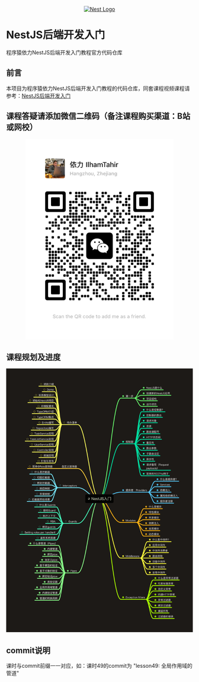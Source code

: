 <p align="center">
  <a href="http://nestjs.com/" target="blank"><img src="https://nestjs.com/img/logo-small.svg" width="200" alt="Nest Logo" /></a>
</p>

# NestJS后端开发入门

程序猿依力NestJS后端开发入门教程官方代码仓库

## 前言

本项目为程序猿依力NestJS后端开发入门教程的代码仓库，同套课程视频课程请参考：[NestJS后端开发入门](https://edu.bili-tech.com/course/58)

## 课程答疑请添加微信二维码（备注课程购买渠道：B站或网校）

<center>
<img src="assets/wechat-qr-code.jpg" width="400"/>
</center>


## 课程规划及进度

![](./assets/nesjs-toc.png)


## commit说明

课时与commit前缀一一对应，如：课时49的commit为 "lesson49: 全局作用域的管道"


